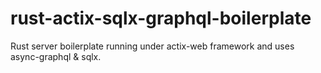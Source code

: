 # rust-actix-sqlx-graphql-boilerplate
Rust server boilerplate running under actix-web framework and uses async-graphql &amp; sqlx.
